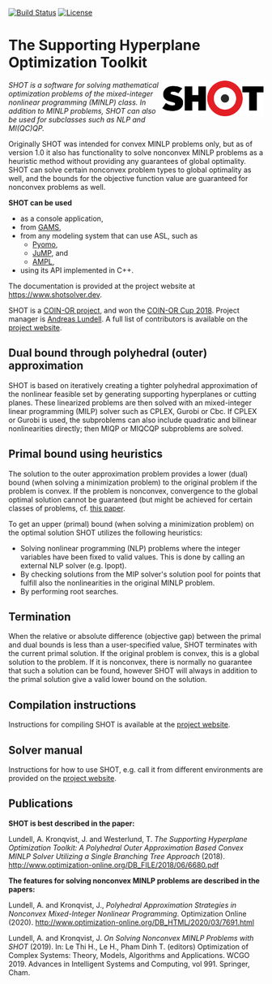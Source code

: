 [![Build Status](https://travis-ci.org/coin-or/SHOT.svg?branch=master)](https://travis-ci.org/coin-or/SHOT) 
[![License](https://img.shields.io/badge/License-EPL%202.0-red.svg)](https://opensource.org/licenses/EPL-1.0)


# The Supporting Hyperplane Optimization Toolkit

<img align="right" width="200" src="SHOT.png">*SHOT is a software for solving mathematical optimization problems of the mixed-integer nonlinear programming (MINLP) class. In addition to MINLP problems, SHOT can also be used for subclasses such as NLP and MI(QC)QP.*

Originally SHOT was intended for convex MINLP problems only, but as of version 1.0 it also has functionality to solve nonconvex MINLP problems as a heuristic method without providing any guarantees of global optimality. SHOT can solve certain nonconvex problem types to global optimality as well, and the bounds for the objective function value are guaranteed for nonconvex problems as well.

**SHOT can be used**
- as a console application,
- from [GAMS](https://www.gams.com),
- from any modeling system that can use ASL, such as
  - [Pyomo](https://www.pyomo.org), 
  - [JuMP](https://github.com/JuliaOpt/JuMP.jl), and 
  - [AMPL](https://www.ampl.com),
- using its API implemented in C++.

The documentation is provided at the project website at https://www.shotsolver.dev.

SHOT is a [COIN-OR project](https://www.coin-or.org), and won the [COIN-OR Cup 2018](https://www.coin-or.org/2018-coin-or-cup-winner/). Project manager is [Andreas Lundell](https://www.researchgate.net/profile/Andreas_Lundell). A full list of contributors is available on the [project website](https://shotsolver.dev/shot/about-shot/contributors).

## Dual bound through polyhedral (outer) approximation

SHOT is based on iteratively creating a tighter polyhedral approximation of the nonlinear feasible set by generating supporting hyperplanes or cutting planes. These linearized problems are then solved with an mixed-integer linear programming (MILP) solver such as CPLEX, Gurobi or Cbc. If CPLEX or Gurobi is used, the subproblems can also include quadratic and bilinear nonlinearities directly; then MIQP or MIQCQP subproblems are solved. 

## Primal bound using heuristics

The solution to the outer approximation problem provides a lower (dual) bound (when solving a minimization problem) to the original problem if the problem is convex. If the problem is nonconvex, convergence to the global optimal solution cannot be guaranteed (but might be achieved for certain classes of problems, cf. [this paper](http://www.optimization-online.org/DB_HTML/2020/03/7691.html). 

To get an upper (primal) bound (when solving a minimization problem) on the optimal solution SHOT utilizes the following heuristics:
- Solving nonlinear programming (NLP) problems where the integer variables have been fixed to valid values. This is done by calling an external NLP solver (e.g. Ipopt).
- By checking solutions from the MIP solver's solution pool for points that fulfill also the nonlinearities in the original MINLP problem.
- By performing root searches. 

## Termination

When the relative or absolute difference (objective gap) between the primal and dual bounds is less than a user-specified value, SHOT terminates with the current primal solution. If the original problem is convex, this is a global solution to the problem. If it is nonconvex, there is normally no guarantee that such a solution can be found, however SHOT will always in addition to the primal solution give a valid lower bound on the solution. 

## Compilation instructions

Instructions for compiling SHOT is available at the [project website](https://shotsolver.dev/shot/about-shot/compiling).

## Solver manual

Instructions for how to use SHOT, e.g. call it from different environments are provided on the [project website](https://shotsolver.dev/shot/using-shot/getting-started).

## Publications

**SHOT is best described in the paper:**

Lundell, A. Kronqvist, J. and Westerlund, T. *The Supporting Hyperplane Optimization Toolkit: A Polyhedral Outer Approximation Based 
Convex MINLP Solver Utilizing a Single Branching Tree Approach* (2018). http://www.optimization-online.org/DB_FILE/2018/06/6680.pdf

**The features for solving nonconvex MINLP problems are described in the papers:**

Lundell, A. and Kronqvist, J., *Polyhedral Approximation Strategies in Nonconvex Mixed-Integer Nonlinear Programming*. Optimization Online (2020). http://www.optimization-online.org/DB_HTML/2020/03/7691.html

Lundell, A. and Kronqvist, J. *On Solving Nonconvex MINLP Problems with SHOT* (2019). In: Le Thi H., Le H., Pham Dinh T. (editors) Optimization of Complex Systems: Theory, Models, Algorithms and Applications. WCGO 2019. Advances in Intelligent Systems and Computing, vol 991. Springer, Cham.
